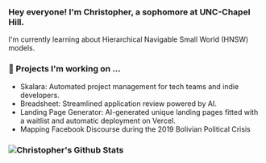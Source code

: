 ### Hey everyone! I'm Christopher, a sophomore at UNC-Chapel Hill.
I'm currently learning about Hierarchical Navigable Small World (HNSW) models.
### 🔭 Projects I'm working on ...
- Skalara: Automated project management for tech teams and indie developers.
- Breadsheet: Streamlined application review powered by AI.
- Landing Page Generator: AI-generated unique landing pages fitted with a waitlist and automatic deployment on Vercel.
- Mapping Facebook Discourse during the 2019 Bolivian Political Crisis
### ![Christopher's Github Stats](https://github-readme-stats.vercel.app/api?username=carraya&show_icons=true&theme=tokyonight)
<!--
**carraya/carraya** is a ✨ _special_ ✨ repository because its `README.md` (this file) appears on your GitHub profile.

Here are some ideas to get you started:

- 🔭 I’m currently working on ...
- 🌱 I’m currently learning ...
- 👯 I’m looking to collaborate on ...
- 🤔 I’m looking for help with ...
- 💬 Ask me about ...
- 📫 How to reach me: ...
- 😄 Pronouns: ...
- ⚡ Fun fact: ...
-->
